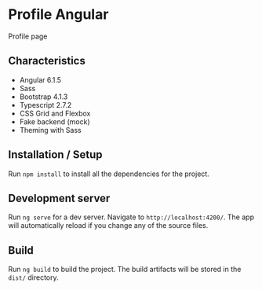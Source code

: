 # Profile Angular

Profile page

## Characteristics

- Angular 6.1.5
- Sass
- Bootstrap 4.1.3
- Typescript 2.7.2
- CSS Grid and Flexbox
- Fake backend (mock)
- Theming with Sass

## Installation / Setup

Run `npm install` to install all the dependencies for the project.

## Development server

Run `ng serve` for a dev server. Navigate to `http://localhost:4200/`. The app will automatically reload if you change any of the source files.

## Build

Run `ng build` to build the project. The build artifacts will be stored in the `dist/` directory.